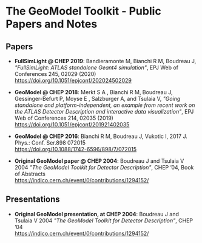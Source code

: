 # The GeoModel Toolkit - Public Papers and Notes



## Papers

- **FullSimLight @ CHEP 2019**: Bandieramonte M, Bianchi R M, Boudreau J, *"FullSimLight: ATLAS standalone Geant4 simulation"*, EPJ Web of Conferences 245, 02029 (2020) <br /> <https://doi.org/10.1051/epjconf/202024502029>

- **GeoModel @ CHEP 2018**: Merkt S A , Bianchi R M, Boudreau J, Gessinger-Befurt P, Moyse E , Salzburger A, and Tsulaia V, *"Going standalone and platform-independent, an example from recent work on the ATLAS Detector Description and interactive data visualization"*,  EPJ Web of Conferences 214, 02035 (2019) <br /> <https://doi.org/10.1051/epjconf/201921402035>

- **GeoModel @ CHEP 2016**: Bianchi R M, Boudreau J, Vukotic I, 2017 J. Phys.: Conf. Ser.898 072015 <br /> <https://doi.org/10.1088/1742-6596/898/7/072015>

- **Original GeoModel paper @ CHEP 2004**: Boudreau J and Tsulaia V 2004 *"The GeoModel Toolkit for Detector Description"*, CHEP ’04, Book of Abstracts <br /> <https://indico.cern.ch/event/0/contributions/1294152/>


## Presentations

- **Original GeoModel presentation, at CHEP 2004**: Boudreau J and Tsulaia V 2004 *"The GeoModel Toolkit for Detector Description"*, CHEP ’04 <br /> <https://indico.cern.ch/event/0/contributions/1294152/>
